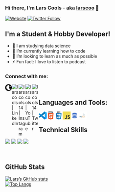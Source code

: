 ### Hi there, I'm Lars Cools - aka [larscoo][website] 👋 

[![Website](https://img.shields.io/website?label=larscools.ch&style=for-the-badge&url=https%3A%2F%2Flarscools.ch)](https://www.larscools.ch)
[![Twitter Follow](https://img.shields.io/twitter/follow/larscools14?color=1DA1F2&logo=twitter&style=for-the-badge)](https://twitter.com/intent/follow?original_referer=https%3A%2F%2Fgithub.com%2Flarscools14r&screen_name=larscools14)

## I'm a Student & Hobby Developer!

- 🔭 I am studying data science
- 🌱 I’m currently learning how to code
- 👯 I’m looking to learn as much as possible
- ⚡ Fun fact: I love to listen to podcast

### Connect with me:

[<img align="left" alt="larscools.ch" width="22px" src="https://raw.githubusercontent.com/iconic/open-iconic/master/svg/globe.svg" />][website]
[<img align="left" alt="larscools | LinkedIn" width="22px" src="https://cdn.jsdelivr.net/npm/simple-icons@v3/icons/linkedin.svg" />][linkedin]
[<img align="left" alt="larscools14 | Instagram" width="22px" src="https://cdn.jsdelivr.net/npm/simple-icons@v3/icons/instagram.svg" />][instagram]
[<img align="left" alt="larscools | YouTube" width="22px" src="https://cdn.jsdelivr.net/npm/simple-icons@v3/icons/youtube.svg" />][youtube]
[<img align="left" alt="larscools14 | Twitter" width="22px" src="https://cdn.jsdelivr.net/npm/simple-icons@v3/icons/twitter.svg" />][twitter]

<br />

## Languages and Tools:

<img align="left" alt="Visual Studio Code" width="26px" src="https://raw.githubusercontent.com/github/explore/80688e429a7d4ef2fca1e82350fe8e3517d3494d/topics/visual-studio-code/visual-studio-code.png" />
<img align="left" alt="HTML5" width="26px" src="https://raw.githubusercontent.com/github/explore/80688e429a7d4ef2fca1e82350fe8e3517d3494d/topics/html/html.png" />
<img align="left" alt="CSS3" width="26px" src="https://raw.githubusercontent.com/github/explore/80688e429a7d4ef2fca1e82350fe8e3517d3494d/topics/css/css.png" />
<img align="left" alt="JavaScript" width="26px" src="https://raw.githubusercontent.com/github/explore/80688e429a7d4ef2fca1e82350fe8e3517d3494d/topics/javascript/javascript.png" />
<img align="left" alt="SQL" width="26px" src="https://raw.githubusercontent.com/github/explore/80688e429a7d4ef2fca1e82350fe8e3517d3494d/topics/sql/sql.png" />
<img align="left" alt="MySQL" width="26px" src="https://raw.githubusercontent.com/github/explore/80688e429a7d4ef2fca1e82350fe8e3517d3494d/topics/mysql/mysql.png" />

<br />

## Technical Skills
![](https://img.shields.io/badge/Code-HTML5-informational?style=flat&logo=HTML5&color=E34F26) 
![](https://img.shields.io/badge/Code-PostgreSQL-informational?style=flat&logo=PostgreSQL&color=336791)
![](https://img.shields.io/badge/Code-mysql-informational?style=flat&logo=mysql&color=336791)
![](https://img.shields.io/badge/Code-Python-informational?style=flat&logo=Python&color=336791)

<br />

## GitHub Stats

[![Lars’s GitHub stats](https://github-readme-stats.vercel.app/api?username=larscoo)](https://github.com/larscoo)
<br />
[![Top Langs](https://github-readme-stats.vercel.app/api/top-langs/?username=larscoo&layout=compact)](https://github.com/larscoo)

 
[website]: https://www.larscools.ch
[twitter]: https://twitter.com/larscools
[youtube]: https://www.youtube.com/channel/UCr7wsObK-zBzngwvZ3MlxWw
[instagram]: https://instagram.com/larscools14
[linkedin]: https://linkedin.com/in/larscools
[lastvideo]: https://www.youtube.com/watch?v=MzTIcwV0s50
